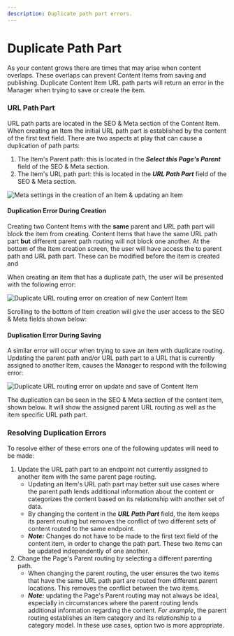 ```yaml
---
description: Duplicate path part errors.
---
```


# Duplicate Path Part

As your content grows there are times that may arise when content overlaps. These overlaps can prevent Content Items from saving and publishing. Duplicate Content Item URL path parts will return an error in the Manager when trying to save or create the item. &#x20;

### URL Path Part

URL path parts are located in the SEO & Meta section of the Content Item. When creating an Item the initial URL path part is established by the content of the first text field. There are two aspects at play that can cause a duplication of path parts:

1. The Item's Parent path: this is located in the _**Select this Page's Parent**_ field of the SEO & Meta section.
2. The Item's URL path part: this is located in the _**URL Path Part**_ field of the SEO & Meta section.&#x20;

![Meta settings in the creation of an Item & updating an Item](../../.gitbook/assets/meta\_settings.png)

#### Duplication Error During Creation

Creating two Content Items with the **same** parent and URL path part will block the item from creating. Content Items that have the same URL path part **but** different parent path routing will not block one another. At the bottom of the Item creation screen, the user will have access the to parent path and URL path part. These can be modified before the item is created and &#x20;

When creating an item that has a duplicate path, the user will be presented with the following error:

![Duplicate URL routing error on creation of new Content Item](../../.gitbook/assets/dup\_url\_creation.png)

Scrolling to the bottom of Item creation will give the user access to the SEO & Meta fields shown below:

#### Duplication Error During Saving

A similar error will occur when trying to save an item with duplicate routing. Updating the parent path and/or URL path part to a URL that is currently assigned to another Item, causes the Manager to respond with the following error:&#x20;

![Duplicate URL routing error on update and save of Content Item](../../.gitbook/assets/dup\_url\_save.png)

The duplication can be seen in the SEO & Meta section of the content item, shown below. It will show the assigned parent URL routing as well as the item specific URL path part.&#x20;

### Resolving Duplication Errors

To resolve either of these errors one of the following updates will need to be made:

1. Update the URL path part to an endpoint not currently assigned to another item with the same parent page routing.&#x20;
   * Updating an Item's URL path part may better suit use cases where the parent path lends additional information about the content or categorizes the content based on its relationship with another set of data.&#x20;
   * By changing the content in the _**URL Path Part**_ field, the item keeps its parent routing but removes the conflict of two different sets of content routed to the same endpoint.&#x20;
   * _**Note:**_ Changes do not have to be made to the first text field of the content item, in order to change the path part. These two items can be updated independently of one another.
2. Change the Page's Parent routing by selecting a different parenting path.
   * When changing the parent routing, the user ensures the two items that have the same URL path part are routed from different parent locations. This removes the conflict between the two items.
   * _**Note:**_ updating the Page's Parent routing may not always be ideal, especially in circumstances where the parent routing lends additional information regarding the content. _For example_, the parent routing establishes an item category and its relationship to a category model. In these use cases, option two is more appropriate.
